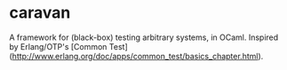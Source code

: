 caravan
=======

A framework for (black-box) testing arbitrary systems, in OCaml. Inspired by
Erlang/OTP's [Common Test] (http://www.erlang.org/doc/apps/common_test/basics_chapter.html).
